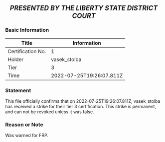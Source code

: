 ## <p align="center"><i><b> PRESENTED BY THE LIBERTY STATE DISTRICT COURT </i></b><p>

### Basic Information
  
  Title | Information
  --- | ---
  Certification No. | 1
  Holder | vasek_stolba
  Tier | 3
  Time | 2022-07-25T19:26:07.811Z
  
### Statement
  This file officially confirms that on 2022-07-25T19:26:07.811Z, vasek_stolba has received a strike for their tier 3 certification. This strike is permanent, and can not be revoked unless it was false.

### Reason or Note
  Was warned for FRP.